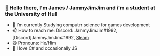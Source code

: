 ### 👋 Hello there, I'm James / JammyJimJim and i'm a student at the University of Hull
- 🌱 I’m currently Studying computer science for games development
- 📫 How to reach me: Discord: JammyJimJim#1992, [Discord]JammyJimJim#1992, [Steam](https://steamcommunity.com/id/JammyJimJim)
- 😄 Pronouns: He/Him
- 💖 I love C# and occasionally JS
<!--
**JammyJ1mJ1m/JammyJ1mJ1m** is a ✨ _special_ ✨ repository because its `README.md` (this file) appears on your GitHub profile.

Here are some ideas to get you started:

- 🔭 I’m currently working on ...
- 👯 I’m looking to collaborate on ...
- 🤔 I’m looking for help with ...
- 💬 Ask me about ...
- ⚡ Fun fact: 
-->
